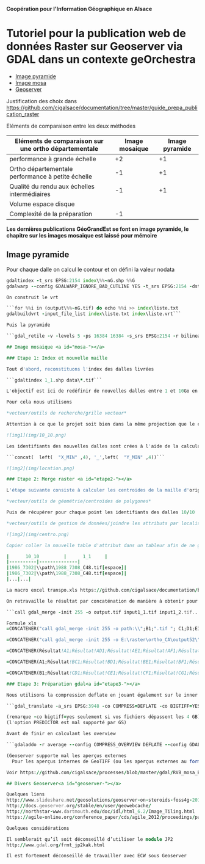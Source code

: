 **Coopération pour l'Information Géographique en Alsace**

# Tutoriel pour la publication web de données Raster sur Geoserver via GDAL dans un contexte geOrchestra

<!-- TOC depthFrom:2 depthTo:3 withLinks:1 updateOnSave:0 orderedList:0 -->

- [Image pyramide](#pyra-)
- [Image mosa](#mosa-)
- [Geoserver](#geoserver-)

<!-- /TOC -->

Justification des choix dans https://github.com/cigalsace/documentation/tree/master/guide_prepa_publication_raster

Eléments de comparaison entre les deux méthodes

| Eléments de comparaison sur une ortho départementale | Image mosaique | Image pyramide |
|----------|------------|-----------|
|performance à grande échelle |+2 |+1|
|Ortho départementale performance à petite échelle|-1 |+1|
|Qualité du rendu aux échelles intermédiaires|-1|+1|
|Volume espace disque|||
|Complexité de la préparation|-1||

**Les dernières publications GéoGrandEst se font en image pyramide, le chapitre sur les images mosaique est laissé pour mémoire**

## Image pyramide <a id="pyra-"></a>

Pour chaque dalle on calcul le contour et on défini la valeur nodata

```for %%G IN (input\*.tif) DO (
gdaltindex -t_srs EPSG:2154 index\%%~nG.shp %%G
gdalwarp --config GDALWARP_IGNORE_BAD_CUTLINE YES -t_srs EPSG:2154 -dstnodata -q -cutline index\%%~nG.shp -crop_to_cutline -of GTiff %%G output\%%~nG.tif```

On construit le vrt

```for %%i in (output\%%~nG.tif) do echo %%i >> index\liste.txt
gdalbuildvrt -input_file_list index\liste.txt index\liste.vrt```

Puis la pyramide

```gdal_retile -v -levels 5 -ps 16384 16384 -s_srs EPSG:2154 -r bilinear -co COMPRESS=DEFLATE -co TILED=TRUE -co INTERLEAVE=BAND -co BLOCKXSIZE=256 -co BLOCKYSIZE=256 -targetDir pyr index\liste.vrt```

## Image mosaique <a id="mosa-"></a>

### Etape 1: Index et nouvelle maille

Tout d'abord, reconstituons l'index des dalles livrées

```gdaltindex 1_1.shp data\*.tif```

L'objectif est ici de redéfinir de nouvelles dalles entre 1 et 10Go en tif non compressé, par exemple ici en 10/10km

Pour cela nous utilisons

*vecteur/outils de recherche/grille vecteur*

Attention à ce que le projet soit bien dans la même projection que le carroyage

![img1](img/10_10.png)

Les identifiants des nouvelles dalles sont crées à l'aide de la calculatrice de champs QGIS

```concat(  left(  "X_MIN" ,4), '_',left(  "Y_MIN" ,4))```

![img2](img/location.png)

### Etape 2: Merge raster <a id="etape2-"></a>

L'étape suivante consiste à calculer les centroides de la maille d'origine 1_1.shp

*vecteur/outils de géométrie/centroïdes de polygones*

Puis de récupérer pour chaque point les identifiants des dalles 10/10

*vecteur/outils de gestion de données/joindre les attributs par localisation*

![img2](img/centro.png)

Copier coller la nouvelle table d'attribut dans un tableur afin de ne garder que la correspondance

|      10_10         |      1_1     |
|----------|--------------|
|1986_7302|\\path\1988_7308_C48.tif[espace]|
|1986_7302|\\path\1988_7308_C48.tif[espace]|
|...|...|

La macro excel transpo.xls https://github.com/cigalsace/documentation/blob/master/tuto_prepa_publication_raster/transpo.xls nous permet de regrouper les dalles par paquet

On retravaille le résultat par concaténation de manière à obtenir pour chaque dalle

```call gdal_merge -init 255 -o output.tif input1_1.tif input1_2.tif... ```

Formule xls
=CONCATENER("call gdal_merge -init 255 -o path:\\";B1;".tif "; C1;D1;E1;F1;G1;H1;I1;J1;K1;L1;M1;N1;O1;P1;Q1;R1;S1;T1;U1;V1;W1;X1;Y1;Z1;AA1;AB1;AC1;AD1;AE1;AF1;AG1;AH1;AI1;AJ1;AK1;AL1;AM1;AN1;AO1;AP1;AQ1;AR1;AS1;AT1;AU1;AV1;AW1;AX1;AY1;AZ1;BA1;BB1;BC1;BD1;BE1;BF1;BG1;BH1;BI1;BJ1;BK1;BL1;BM1;BN1;BO1;BP1;BQ1;BR1;BS1;BT1;BU1;BV1;BW1;BX1;BY1;BZ1;CA1;CB1;CC1;CD1;CE1;CF1;CG1;CH1;CI1;CJ1;CK1;CL1;CM1;CN1;CO1;CP1;CQ1;CR1;CS1;CT1;CU1;CV1;CW1;CX1;CY1;CZ1...)

=CONCATENER("call gdal_merge -init 255 -o E:\raster\ortho_CA\output52\";B1;".tif "; C1;D1;E1;F1;G1;H1;I1;J1;K1;L1;M1;N1;O1;P1;Q1;R1;S1;T1;U1;V1;W1;X1;Y1;Z1;AA1;AB1;AC1)

=CONCATENER(Résultat!A1;Résultat!AD1;Résultat!AE1;Résultat!AF1;Résultat!AG1;Résultat!AH1;Résultat!AI1;Résultat!AJ1;Résultat!AK1;Résultat!AL1;Résultat!AM1;Résultat!AN1;Résultat!AO1;Résultat!AP1;Résultat!AQ1;Résultat!AR1;Résultat!AS1;Résultat!AT1;Résultat!AU1;Résultat!AV1;Résultat!AW1;Résultat!AX1;Résultat!AY1;Résultat!AZ1;Résultat!BA1;Résultat!BB1)

=CONCATENER(A1;Résultat!BC1;Résultat!BD1;Résultat!BE1;Résultat!BF1;Résultat!BG1;Résultat!BH1;Résultat!BI1;Résultat!BJ1;Résultat!BK1;Résultat!BL1;Résultat!BM1;Résultat!BN1;Résultat!BO1;Résultat!BP1;Résultat!BQ1;Résultat!BR1;Résultat!BS1;Résultat!BT1;Résultat!BU1;Résultat!BV1;Résultat!BW1;Résultat!BX1;Résultat!BY1;Résultat!BZ1;Résultat!CA1;Résultat!CB1;Résultat!CC1)

=CONCATENER(B1;Résultat!CD1;Résultat!CE1;Résultat!CF1;Résultat!CG1;Résultat!CH1;Résultat!CI1;Résultat!CJ1;Résultat!CK1;Résultat!CL1;Résultat!CM1;Résultat!CN1;Résultat!CO1;Résultat!CP1;Résultat!CQ1;Résultat!CR1;Résultat!CS1;Résultat!CT1;Résultat!CU1;Résultat!CV1;Résultat!CW1;Résultat!CX1)

### Etape 3: Préparation gdal<a id="etape3-"></a>

Nous utilisons la compression deflate en jouant également sur le inner tiling

```gdal_translate -a_srs EPSG:3948 -co COMPRESS=DEFLATE -co BIGTIFF=YES -co "TILED=YES" -co "BLOCKXSIZE=512" -co "BLOCKYSIZE=512" input.tif output.tif```

(remarque -co bigtiff=yes seulement si vos fichiers dépassent les 4 GB)
(l'option PREDICTOR est mal supporté par GS)

Avant de finir en calculant les overview

```gdaladdo -r average --config COMPRESS_OVERVIEW DEFLATE --config GDAL_TIFF_OVR_BLOCKSIZE 512 E:\raster\ortho11_12\%%~nG_O.tif 2 4 8 16 32 64 128```

(Geoserver supporte mal les aperçus externes
  Pour les aperçus internes de GeoTIFF (ou les aperçus externes au format GeoTIFF), notez que -clean ne réduit pas le fichier. Une exécution ultérieure de gdaladdo avec des niveaux d'aperçu entraînera l'extension du fichier plutôt que la réutilisation de l'espace des vues précédentes supprimées. Si vous souhaitez simplement modifier la méthode de rééchantillonnage sur un fichier qui a déjà des aperçus calculés, vous n'avez pas besoin de nettoyer les aperçus existants.)

Voir https://github.com/cigalsace/processes/blob/master/gdal/RVB_mosa_BIGTIF.bat pour la procédure batchée

## Divers Geoserver<a id="geoserver-"></a>

Quelques liens
http://www.slideshare.net/geosolutions/geoserver-on-steroids-foss4g-2015
http://docs.geoserver.org/stable/en/user/geowebcache/
http://northstar-www.dartmouth.edu/doc/idl/html_6.2/Image_Tiling.html
https://agile-online.org/conference_paper/cds/agile_2012/proceedings/papers/paper_loechel_caching_techniques_for_high-performance_web_map_services_2012.pdf

Quelques considérations

Il semblerait qu’il soit déconseillé d’utiliser le module JP2
http://www.gdal.org/frmt_jp2kak.html

Il est fortement déconseillé de travailler avec ECW sous Geoserver
